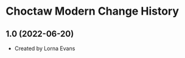 Choctaw Modern Change History
====================

1.0 (2022-06-20)
----------------
* Created by Lorna Evans
